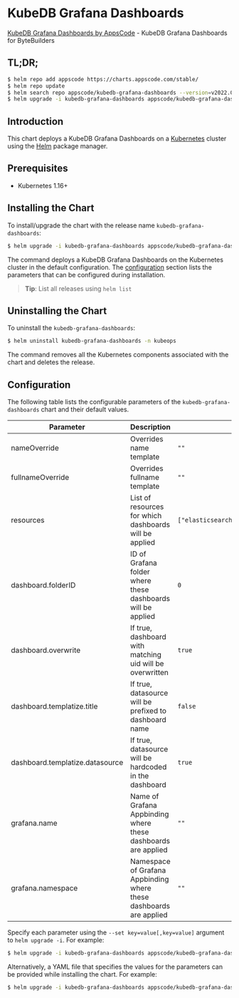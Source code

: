 # KubeDB Grafana Dashboards

[KubeDB Grafana Dashboards by AppsCode](https://github.com/kubedb/installer) - KubeDB Grafana Dashboards for ByteBuilders

## TL;DR;

```bash
$ helm repo add appscode https://charts.appscode.com/stable/
$ helm repo update
$ helm search repo appscode/kubedb-grafana-dashboards --version=v2022.02.22
$ helm upgrade -i kubedb-grafana-dashboards appscode/kubedb-grafana-dashboards -n kubeops --create-namespace --version=v2022.02.22
```

## Introduction

This chart deploys a KubeDB Grafana Dashboards on a [Kubernetes](http://kubernetes.io) cluster using the [Helm](https://helm.sh) package manager.

## Prerequisites

- Kubernetes 1.16+

## Installing the Chart

To install/upgrade the chart with the release name `kubedb-grafana-dashboards`:

```bash
$ helm upgrade -i kubedb-grafana-dashboards appscode/kubedb-grafana-dashboards -n kubeops --create-namespace --version=v2022.02.22
```

The command deploys a KubeDB Grafana Dashboards on the Kubernetes cluster in the default configuration. The [configuration](#configuration) section lists the parameters that can be configured during installation.

> **Tip**: List all releases using `helm list`

## Uninstalling the Chart

To uninstall the `kubedb-grafana-dashboards`:

```bash
$ helm uninstall kubedb-grafana-dashboards -n kubeops
```

The command removes all the Kubernetes components associated with the chart and deletes the release.

## Configuration

The following table lists the configurable parameters of the `kubedb-grafana-dashboards` chart and their default values.

|            Parameter            |                            Description                             |                                    Default                                    |
|---------------------------------|--------------------------------------------------------------------|-------------------------------------------------------------------------------|
| nameOverride                    | Overrides name template                                            | <code>""</code>                                                               |
| fullnameOverride                | Overrides fullname template                                        | <code>""</code>                                                               |
| resources                       | List of resources for which dashboards will be applied             | <code>["elasticsearch","mariadb","mongodb","mysql","postgres","redis"]</code> |
| dashboard.folderID              | ID of Grafana folder where these dashboards will be applied        | <code>0</code>                                                                |
| dashboard.overwrite             | If true, dashboard with matching uid will be overwritten           | <code>true</code>                                                             |
| dashboard.templatize.title      | If true, datasource will be prefixed to dashboard name             | <code>false</code>                                                            |
| dashboard.templatize.datasource | If true, datasource will be hardcoded in the dashboard             | <code>true</code>                                                             |
| grafana.name                    | Name of Grafana Appbinding where these dashboards are applied      | <code>""</code>                                                               |
| grafana.namespace               | Namespace of Grafana Appbinding where these dashboards are applied | <code>""</code>                                                               |


Specify each parameter using the `--set key=value[,key=value]` argument to `helm upgrade -i`. For example:

```bash
$ helm upgrade -i kubedb-grafana-dashboards appscode/kubedb-grafana-dashboards -n kubeops --create-namespace --version=v2022.02.22 --set resources=["elasticsearch","mariadb","mongodb","mysql","postgres","redis"]
```

Alternatively, a YAML file that specifies the values for the parameters can be provided while
installing the chart. For example:

```bash
$ helm upgrade -i kubedb-grafana-dashboards appscode/kubedb-grafana-dashboards -n kubeops --create-namespace --version=v2022.02.22 --values values.yaml
```
